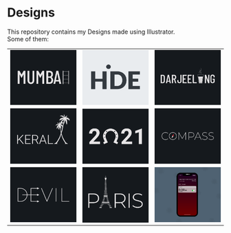 # Designs
This repository contains my Designs made using Illustrator.<br>
Some of them:<br>
<table>
<tr><td><img src="./2020-12/png/27.12.2020.png"></td><td><img src="./2020-11/png/23.11.2020.png"></td><td><img src="./2020-12/png/31.12.2020.png"></td></tr>
<tr><td><img src="./2020-12/png/25.12.2020.png"></td><td><img src="./2021-01/png/01.01.2021.png"></td><td><img src="./2020-12/png/12.12.2020.png"></td></tr>
<tr><td><img src="./2020-12/png/10.12.2020.png"></td><td><img src="./2020-12/png/18.12.2020.png"></td><td><img src="./2020-11/png/19.11.2020 - 2.png"></td></tr>
</table>
